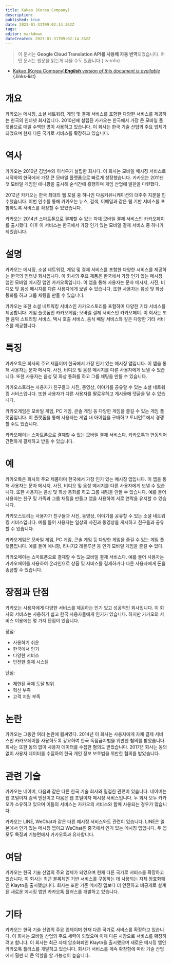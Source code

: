 ```yaml
---
title: Kakao (Korea Company)
description: 
published: true
date: 2023-01-31T09:02:14.362Z
tags: 
editor: markdown
dateCreated: 2023-01-31T09:02:14.362Z
---
```


> 이 문서는 **Google Cloud Translation API를 사용해 자동 번역**되었습니다.
어떤 문서는 원문을 읽는게 나을 수도 있습니다.{.is-info}

- [Kakao (Korea Company)***English** version of this document is available*](/en/Knowledge-base/Dictionary/kakao-korea-company)
{.links-list}


# 개요
카카오는 메시징, 소셜 네트워킹, 게임 및 결제 서비스를 포함한 다양한 서비스를 제공하는 한국의 인터넷 회사입니다. 2010년에 설립된 카카오는 한국에서 가장 큰 모바일 플랫폼으로 매일 수백만 명이 사용하고 있습니다. 이 회사는 한국 기술 산업의 주요 업체가 되었으며 현재 다른 국가로 서비스를 확장하고 있습니다.

# 역사
카카오는 2010년 김범수와 이석우가 설립한 회사다. 이 회사는 모바일 메시징 서비스로 시작하여 한국에서 가장 큰 모바일 플랫폼으로 빠르게 성장했습니다. 카카오는 2011년 첫 모바일 게임인 애니팡을 출시해 순식간에 흥행하며 게임 산업에 발판을 마련했다.

2012년 카카오는 한국 최대의 웹 포털 중 하나인 다음커뮤니케이션의 대주주 지분을 인수했습니다. 이번 인수를 통해 카카오는 뉴스, 검색, 이메일과 같은 웹 기반 서비스를 포함하도록 서비스를 확장할 수 있었습니다.

카카오는 2014년 스마트폰으로 결제할 수 있는 자체 모바일 결제 서비스인 카카오페이를 출시했다. 이후 이 서비스는 한국에서 가장 인기 있는 모바일 결제 서비스 중 하나가 되었습니다.

# 설명
카카오는 메시징, 소셜 네트워킹, 게임 및 결제 서비스를 포함한 다양한 서비스를 제공하는 한국의 인터넷 회사입니다. 이 회사의 주요 제품은 한국에서 가장 인기 있는 메시징 앱인 모바일 메시징 앱인 카카오톡입니다. 이 앱을 통해 사용자는 문자 메시지, 사진, 비디오 및 음성 메시지를 다른 사용자에게 보낼 수 있습니다. 또한 사용자는 음성 및 화상 통화를 하고 그룹 채팅을 만들 수 있습니다.

카카오는 또한 소셜 네트워킹 서비스인 카카오스토리를 포함하여 다양한 기타 서비스를 제공합니다. 게임 플랫폼인 카카오게임; 모바일 결제 서비스인 카카오페이. 이 회사는 또한 음악 스트리밍 서비스, 택시 호출 서비스, 음식 배달 서비스와 같은 다양한 기타 서비스를 제공합니다.

# 특징
카카오톡은 회사의 주요 제품이며 한국에서 가장 인기 있는 메시징 앱입니다. 이 앱을 통해 사용자는 문자 메시지, 사진, 비디오 및 음성 메시지를 다른 사용자에게 보낼 수 있습니다. 또한 사용자는 음성 및 화상 통화를 하고 그룹 채팅을 만들 수 있습니다.

카카오스토리는 사용자가 친구들과 사진, 동영상, 이야기를 공유할 수 있는 소셜 네트워킹 서비스입니다. 또한 사용자가 다른 사용자를 팔로우하고 게시물에 댓글을 달 수 있습니다.

카카오게임은 모바일 게임, PC 게임, 콘솔 게임 등 다양한 게임을 즐길 수 있는 게임 플랫폼입니다. 이 플랫폼을 통해 사용자는 게임 내 아이템을 구매하고 토너먼트에서 경쟁할 수도 있습니다.

카카오페이는 스마트폰으로 결제할 수 있는 모바일 결제 서비스다. 카카오톡과 연동되어 간편하게 결제하고 받을 수 있습니다.

# 예
카카오톡은 회사의 주요 제품이며 한국에서 가장 인기 있는 메시징 앱입니다. 이 앱을 통해 사용자는 문자 메시지, 사진, 비디오 및 음성 메시지를 다른 사용자에게 보낼 수 있습니다. 또한 사용자는 음성 및 화상 통화를 하고 그룹 채팅을 만들 수 있습니다. 예를 들어 사용자는 친구 및 가족과 그룹 채팅을 만들고 앱을 사용하여 서로 연락을 유지할 수 있습니다.

카카오스토리는 사용자가 친구들과 사진, 동영상, 이야기를 공유할 수 있는 소셜 네트워킹 서비스입니다. 예를 들어 사용자는 일상의 사진과 동영상을 게시하고 친구들과 공유할 수 있습니다.

카카오게임은 모바일 게임, PC 게임, 콘솔 게임 등 다양한 게임을 즐길 수 있는 게임 플랫폼입니다. 예를 들어 애니팡, 리니지2 레볼루션 등 인기 모바일 게임을 즐길 수 있다.

카카오페이는 스마트폰으로 결제할 수 있는 모바일 결제 서비스다. 예를 들어 사용자는 카카오페이를 사용하여 온라인으로 상품 및 서비스를 결제하거나 다른 사용자에게 돈을 송금할 수 있습니다.

# 장점과 단점
카카오는 사용자에게 다양한 서비스를 제공하는 인기 있고 성공적인 회사입니다. 이 회사의 서비스는 사용하기 쉽고 한국 사용자들에게 인기가 있습니다. 하지만 카카오의 서비스 이용에는 몇 가지 단점이 있습니다.

장점:

- 사용하기 쉬운
- 한국에서 인기
- 다양한 서비스
- 안전한 결제 시스템

단점:

- 제한된 국제 도달 범위
- 혁신 부족
- 고객 지원 부족

# 논란
카카오는 그동안 여러 논란에 휩싸였다. 2014년 이 회사는 사용자에게 자체 결제 서비스인 카카오페이를 사용하도록 강요하여 한국 독점금지법을 위반한 혐의를 받았습니다. 회사는 또한 동의 없이 사용자 데이터를 수집한 혐의도 받았습니다. 2017년 회사는 동의 없이 사용자 데이터를 수집하여 한국 개인 정보 보호법을 위반한 혐의를 받았습니다.

# 관련 기술
카카오는 네이버, 다음과 같은 다른 한국 기술 회사와 밀접한 관련이 있습니다. 네이버는 웹 포털이자 검색 엔진이고 다음은 웹 포털이자 메시징 서비스입니다. 두 회사 모두 카카오가 소유하고 있으며 이들의 서비스는 카카오의 서비스와 함께 사용되는 경우가 많습니다.

카카오는 LINE, WeChat과 같은 다른 메시징 서비스와도 관련이 있습니다. LINE은 일본에서 인기 있는 메시징 앱이고 WeChat은 중국에서 인기 있는 메시징 앱입니다. 두 앱 모두 특징과 기능면에서 카카오톡과 유사합니다.

# 여담
카카오는 한국 기술 산업의 주요 업체가 되었으며 현재 다른 국가로 서비스를 확장하고 있습니다. 이 회사는 최근 블록체인 기반 서비스를 구동하는 데 사용되는 자체 암호화폐인 Klaytn을 출시했습니다. 회사는 또한 기존 메시징 앱보다 더 안전하고 비공개로 설계된 새로운 메시징 앱인 카카오톡 플러스를 개발하고 있습니다.

# 기타
카카오는 한국 기술 산업의 주요 업체이며 현재 다른 국가로 서비스를 확장하고 있습니다. 이 회사는 모바일 산업의 주요 세력이 되었으며 이제 다른 시장으로 서비스를 확장하려고 합니다. 이 회사는 최근 자체 암호화폐인 Klaytn을 출시했으며 새로운 메시징 앱인 카카오톡 플러스를 개발하고 있습니다. 회사가 서비스를 계속 확장함에 따라 기술 산업에서 훨씬 더 큰 역할을 할 가능성이 높습니다.